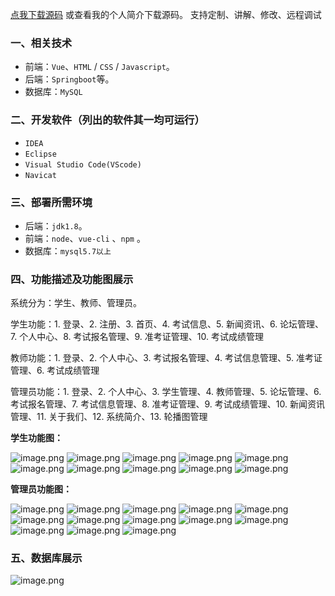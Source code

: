 [点我下载源码](https://www.oneprosol.com/detail/e2c7f2cd0fd546d79f38ad0fb3c328dd)
或查看我的个人简介下载源码。
支持定制、讲解、修改、远程调试
### 一、相关技术
- 前端：`Vue`、`HTML` / `CSS` / `Javascript`。
- 后端：`Springboot`等。
- 数据库：`MySQL`

### 二、开发软件（列出的软件其一均可运行）
- `IDEA`
- `Eclipse`
- `Visual Studio Code(VScode)`
- `Navicat`
### 三、部署所需环境

- 后端：`jdk1.8`。
- 前端：`node`、`vue-cli` 、`npm`  。
- 数据库：`mysql5.7以上`

### 四、功能描述及功能图展示
系统分为：学生、教师、管理员。

学生功能：1. 登录、2. 注册、3. 首页、4. 考试信息、5. 新闻资讯、6. 论坛管理、7. 个人中心、8. 考试报名管理、9. 准考证管理、10. 考试成绩管理

教师功能：1. 登录、2. 个人中心、3. 考试报名管理、4. 考试信息管理、5. 准考证管理、6. 考试成绩管理

管理员功能：1. 登录、2. 个人中心、3. 学生管理、4. 教师管理、5. 论坛管理、6. 考试报名管理、7. 考试信息管理、8. 准考证管理、9. 考试成绩管理、10. 新闻资讯管理、11. 关于我们、12. 系统简介、13. 轮播图管理


**学生功能图：**

![image.png](https://pic.picprosol.com/user_upload/47a0c8c315464e69858d8da56b2d15ba/2025-01-08%2015:42:16_image.png)
![image.png](https://pic.picprosol.com/user_upload/47a0c8c315464e69858d8da56b2d15ba/2025-01-08%2015:42:24_image.png)
![image.png](https://pic.picprosol.com/user_upload/47a0c8c315464e69858d8da56b2d15ba/2025-01-08%2015:40:43_image.png)
![image.png](https://pic.picprosol.com/user_upload/47a0c8c315464e69858d8da56b2d15ba/2025-01-08%2015:40:55_image.png)
![image.png](https://pic.picprosol.com/user_upload/47a0c8c315464e69858d8da56b2d15ba/2025-01-08%2015:43:01_image.png)
![image.png](https://pic.picprosol.com/user_upload/47a0c8c315464e69858d8da56b2d15ba/2025-01-08%2015:43:20_image.png)
![image.png](https://pic.picprosol.com/user_upload/47a0c8c315464e69858d8da56b2d15ba/2025-01-08%2015:43:38_image.png)
![image.png](https://pic.picprosol.com/user_upload/47a0c8c315464e69858d8da56b2d15ba/2025-01-08%2015:43:46_image.png)
![image.png](https://pic.picprosol.com/user_upload/47a0c8c315464e69858d8da56b2d15ba/2025-01-08%2015:43:56_image.png)
![image.png](https://pic.picprosol.com/user_upload/47a0c8c315464e69858d8da56b2d15ba/2025-01-08%2015:44:09_image.png)

**管理员功能图：**

![image.png](https://pic.picprosol.com/user_upload/47a0c8c315464e69858d8da56b2d15ba/2025-01-08%2015:44:52_image.png)
![image.png](https://pic.picprosol.com/user_upload/47a0c8c315464e69858d8da56b2d15ba/2025-01-08%2015:45:06_image.png)
![image.png](https://pic.picprosol.com/user_upload/47a0c8c315464e69858d8da56b2d15ba/2025-01-08%2015:45:17_image.png)
![image.png](https://pic.picprosol.com/user_upload/47a0c8c315464e69858d8da56b2d15ba/2025-01-08%2015:45:25_image.png)
![image.png](https://pic.picprosol.com/user_upload/47a0c8c315464e69858d8da56b2d15ba/2025-01-08%2015:45:35_image.png)
![image.png](https://pic.picprosol.com/user_upload/47a0c8c315464e69858d8da56b2d15ba/2025-01-08%2015:45:43_image.png)
![image.png](https://pic.picprosol.com/user_upload/47a0c8c315464e69858d8da56b2d15ba/2025-01-08%2015:45:51_image.png)
![image.png](https://pic.picprosol.com/user_upload/47a0c8c315464e69858d8da56b2d15ba/2025-01-08%2015:45:57_image.png)
![image.png](https://pic.picprosol.com/user_upload/47a0c8c315464e69858d8da56b2d15ba/2025-01-08%2015:46:04_image.png)
![image.png](https://pic.picprosol.com/user_upload/47a0c8c315464e69858d8da56b2d15ba/2025-01-08%2015:46:11_image.png)
![image.png](https://pic.picprosol.com/user_upload/47a0c8c315464e69858d8da56b2d15ba/2025-01-08%2015:46:19_image.png)
![image.png](https://pic.picprosol.com/user_upload/47a0c8c315464e69858d8da56b2d15ba/2025-01-08%2015:46:25_image.png)
![image.png](https://pic.picprosol.com/user_upload/47a0c8c315464e69858d8da56b2d15ba/2025-01-08%2015:46:33_image.png)

### 五、数据库展示
![image.png](https://pic.picprosol.com/user_upload/47a0c8c315464e69858d8da56b2d15ba/2025-01-08%2015:50:02_image.png)
